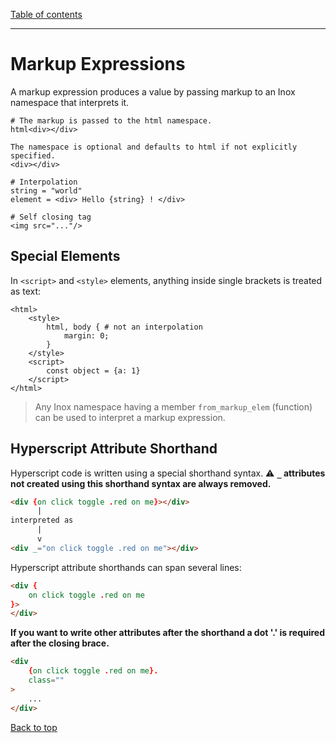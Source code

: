 [Table of contents](./README.md)

---

# Markup Expressions

A markup expression produces a value by passing markup to an Inox namespace that interprets it.

```
# The markup is passed to the html namespace.
html<div></div> 

The namespace is optional and defaults to html if not explicitly specified.
<div></div> 

# Interpolation
string = "world"
element = <div> Hello {string} ! </div>

# Self closing tag
<img src="..."/>
```

## Special Elements

In `<script>` and `<style>` elements, anything inside single brackets is treated as text:

```
<html>
    <style>
        html, body { # not an interpolation
            margin: 0;
        }
    </style>
    <script>
        const object = {a: 1}
    </script>
</html>
```

> Any Inox namespace having a member `from_markup_elem` (function) can be used to interpret a markup expression.

## Hyperscript Attribute Shorthand

Hyperscript code is written using a special shorthand syntax.
⚠️ **`_` attributes not created using this shorthand syntax are always removed.**


```html
<div {on click toggle .red on me}></div>
      |
interpreted as
      |
      v
<div _="on click toggle .red on me"></div>
```


Hyperscript attribute shorthands can span several lines:

```html
<div {
    on click toggle .red on me
}>
</div>
```

**If you want to write other attributes after the shorthand a dot '.' is required after the closing brace.**

```html
<div 
    {on click toggle .red on me}.
    class=""
>
    ...
</div>
```

[Back to top](#markup-expressions)
